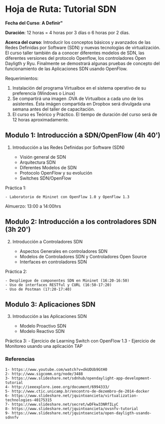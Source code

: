 # Hoja de Ruta: Tutorial SDN 

**Fecha del Curso**: **A Definir"**

**Duración**: 12 horas = 4 horas por 3 días o 6 horas por 2 días.

**Acerca del curso**: Introducir los conceptos básicos y avanzados de las Redes Definidas por Software (SDN) y nuevas tecnologías de virtualización. El curso taller también da a conocer diferentes modelos de SDN, las diferentes versiones del protocolo Openflow, los controladores Open Dayligth y Ryu. Finalmente se demostrará algunas pruebas de concepto del funcionamiento de las Aplicaciones SDN usando OpenFlow.

Requerimientos:

1. Instalación del programa Virtualbox en el sistema operativo de su preferencia (Windows o Linux)
2. Se compartirá una imagen .OVA de Virtualbox a cada uno de los asistentes. Ésta imágen compartida en Dropbox será divulgada una semana antes del taller de capacitación.
3. El curso es Teórico y Práctico. El tiempo de duración del curso será de 12 horas aproximadamente.

## Modulo 1: Introducción a SDN/OpenFlow (4h 40')

1. Introducción a las Redes Definidas por Software (SDN)

	- Visión general de SDN
	- Arquitectura SDN
	- Diferentes Modelos de SDN
	- Protocolo OpenFlow y su evolución
	- Switches SDN/OpenFlow

Práctica 1:

	- Laboratorio de Mininet con OpenFlow 1.0 y OpenFlow 1.3

Almuerzo: 13:00 a 14:00hrs

## Modulo 2: Introducción a los controladores SDN (3h 20')

2. Introducción a Controladores SDN

	- Aspectos Generales en controladores SDN
	- Modelos de Controladores SDN y Controladores Open Source
	- Interfaces en controladores SDN

Práctica 2:

	- Despliegue de componentes SDN en Mininet (16:20-16:50)
	- Uso de interfaces RESTful y CURL (16:50-17:20)
	- Uso de Postman (17:20-17:40)

## Modulo 3: Aplicaciones SDN

3. Introducción a las Aplicaciones SDN

	- Modelo Proactivo SDN
	- Modelo Reactivo SDN	

Práctica 3:
	- Ejercicio de Learning Switch con OpenFlow 1.3
	- Ejercicio de Monitoreo usando una aplicación TAP

### Referencias
```
1- https://www.youtube.com/watch?v=dkUDUb9GtH0
2- http://www.sigcomm.org/node/3488
3- https://www.slideshare.net/sdnhub/opendaylight-app-development-tutorial
4- http://ieeexplore.ieee.org/document/6994333/
5- http://www.ctic.unicamp.br/encontro-de-dezembro-de-2014-docker
6- https://www.slideshare.net/jquintoancieta/virtualization-technologies-40175315
7- https://www.slideshare.net/secret/wDFkw33NRfILyC
8- https://www.slideshare.net/jquintoancieta/ovsnfv-tutorial
9- https://www.slideshare.net/jquintoancieta/open-dayligth-usando-sdnnfv
```
